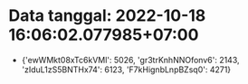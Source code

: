 # Data tanggal: 2022-10-18 16:06:02.077985+07:00

* {'ewWMkt08xTc6kVMl': 5026, 'gr3trKnhNNOfonv6': 2143, 'zIduL1zS5BNTHx74': 6123, 'F7kHignbLnpBZsq0': 4271}
